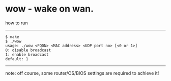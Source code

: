 wow - wake on wan.
=====
how to run
_____
~~~
$ make
$ ./wow
usage: ./wow <FQDN> <MAC address> <UDP port no> [<0 or 1>]
0: disable broadcast
1: enable broadcast
default: 1
~~~
_____
note: off course, some router/OS/BIOS settings are required to achieve it!
